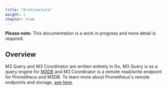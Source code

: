 ```yaml
---
title: "Architecture"
weight: 1
chapter: true
---
```



**Please note:** This documentation is a work in progress and more detail is required.

## Overview

M3 Query and M3 Coordinator are written entirely in Go, M3 Query is as a query engine for [M3DB](https://m3db.github.io/m3/) and M3 Coordinator is a remote read/write endpoint for Prometheus and M3DB. To learn more about Prometheus's remote endpoints and storage, [see here](https://prometheus.io/docs/operating/integrations/#remote-endpoints-and-storage).
